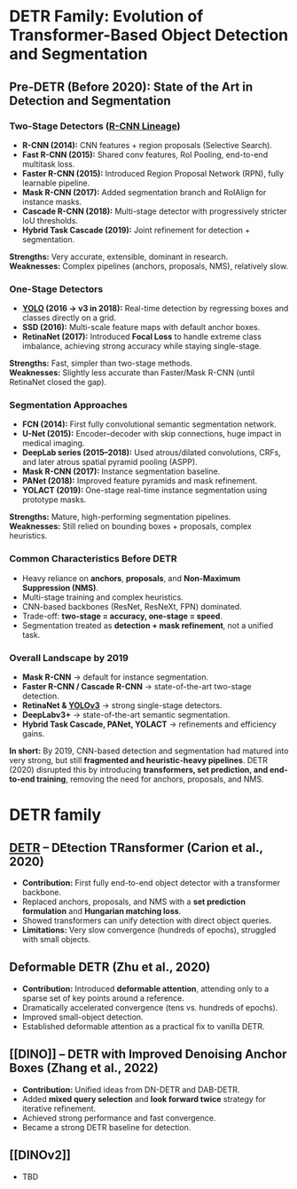 # DETR Family: Evolution of Transformer-Based Object Detection and Segmentation
## Pre-DETR (Before 2020): State of the Art in Detection and Segmentation

### Two-Stage Detectors ([R-CNN Lineage](rcnn-family))
- **R-CNN (2014):** CNN features + region proposals (Selective Search).
- **Fast R-CNN (2015):** Shared conv features, RoI Pooling, end-to-end multitask loss.
- **Faster R-CNN (2015):** Introduced Region Proposal Network (RPN), fully learnable pipeline.
- **Mask R-CNN (2017):** Added segmentation branch and RoIAlign for instance masks.
- **Cascade R-CNN (2018):** Multi-stage detector with progressively stricter IoU thresholds.
- **Hybrid Task Cascade (2019):** Joint refinement for detection + segmentation.

**Strengths:** Very accurate, extensible, dominant in research.  
**Weaknesses:** Complex pipelines (anchors, proposals, NMS), relatively slow.

### One-Stage Detectors
- **[YOLO](yolo-family) (2016 → v3 in 2018):** Real-time detection by regressing boxes and classes directly on a grid.
- **SSD (2016):** Multi-scale feature maps with default anchor boxes.
- **RetinaNet (2017):** Introduced **Focal Loss** to handle extreme class imbalance, achieving strong accuracy while staying single-stage.

**Strengths:** Fast, simpler than two-stage methods.  
**Weaknesses:** Slightly less accurate than Faster/Mask R-CNN (until RetinaNet closed the gap).

### Segmentation Approaches
- **FCN (2014):** First fully convolutional semantic segmentation network.
- **U-Net (2015):** Encoder–decoder with skip connections, huge impact in medical imaging.
- **DeepLab series (2015–2018):** Used atrous/dilated convolutions, CRFs, and later atrous spatial pyramid pooling (ASPP).
- **Mask R-CNN (2017):** Instance segmentation baseline.
- **PANet (2018):** Improved feature pyramids and mask refinement.
- **YOLACT (2019):** One-stage real-time instance segmentation using prototype masks.

**Strengths:** Mature, high-performing segmentation pipelines.  
**Weaknesses:** Still relied on bounding boxes + proposals, complex heuristics.

### Common Characteristics Before DETR
- Heavy reliance on **anchors**, **proposals**, and **Non-Maximum Suppression (NMS)**.
- Multi-stage training and complex heuristics.
- CNN-based backbones (ResNet, ResNeXt, FPN) dominated.
- Trade-off: **two-stage = accuracy, one-stage = speed**.
- Segmentation treated as **detection + mask refinement**, not a unified task.

### Overall Landscape by 2019
- **Mask R-CNN** → default for instance segmentation.  
- **Faster R-CNN / Cascade R-CNN** → state-of-the-art two-stage detection.  
- **RetinaNet & [YOLOv3](yolo-family)** → strong single-stage detectors.  
- **DeepLabv3+** → state-of-the-art semantic segmentation.  
- **Hybrid Task Cascade, PANet, YOLACT** → refinements and efficiency gains.  

**In short:** By 2019, CNN-based detection and segmentation had matured into very strong, but still **fragmented and heuristic-heavy pipelines**. DETR (2020) disrupted this by introducing **transformers, set prediction, and end-to-end training**, removing the need for anchors, proposals, and NMS.

# DETR family
## [DETR](DETR.md) – DEtection TRansformer (Carion et al., 2020)
- **Contribution:** First fully end-to-end object detector with a transformer backbone.
- Replaced anchors, proposals, and NMS with a **set prediction formulation** and **Hungarian matching loss**.
- Showed transformers can unify detection with direct object queries.
- **Limitations:** Very slow convergence (hundreds of epochs), struggled with small objects.
## Deformable DETR (Zhu et al., 2020)
- **Contribution:** Introduced **deformable attention**, attending only to a sparse set of key points around a reference.
- Dramatically accelerated convergence (tens vs. hundreds of epochs).
- Improved small-object detection.
- Established deformable attention as a practical fix to vanilla DETR.
## [[DINO]] – DETR with Improved Denoising Anchor Boxes (Zhang et al., 2022)
- **Contribution:** Unified ideas from DN-DETR and DAB-DETR.
- Added **mixed query selection** and **look forward twice** strategy for iterative refinement.
- Achieved strong performance and fast convergence.
- Became a strong DETR baseline for detection.
## [[DINOv2]]
- TBD




